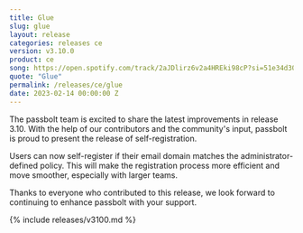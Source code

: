 ```yaml
---
title: Glue
slug: glue
layout: release
categories: releases ce
version: v3.10.0
product: ce
song: https://open.spotify.com/track/2aJDlirz6v2a4HREki98cP?si=51e34d30904b4459
quote: "Glue"
permalink: /releases/ce/glue
date: 2023-02-14 00:00:00 Z
---
```

The passbolt team is excited to share the latest improvements in release 3.10. With the help of our contributors and the community's input, passbolt is proud to present the release of self-registration.

Users can now self-register if their email domain matches the administrator-defined policy. This will make the registration process more efficient and move smoother, especially with larger teams.

Thanks to everyone who contributed to this release, we look forward to continuing to enhance passbolt with your support.

{% include releases/v3100.md %}
